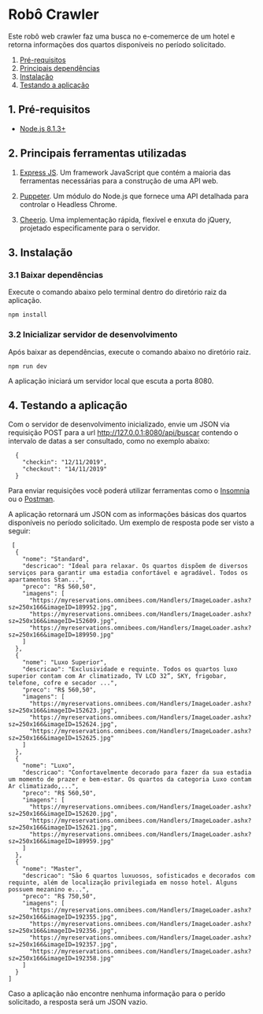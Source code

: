 # Robô Crawler

Este robô web crawler faz uma busca no e-comemerce de um hotel e retorna informações dos quartos disponíveis no período solicitado.

1. [Pré-requisitos](#pre-requisitos)
1. [Principais dependências](#principais-ferramentas)
1. [Instalação](#instalacao)
1. [Testando a aplicação](#teste)


<a id="pre-requisitos"></a>
## 1. Pré-requisitos

- [Node.js 8.1.3+](https://nodejs.org/en/)

<a id="principais-ferramentas"></a>
##  2. Principais ferramentas utilizadas
1. [Express JS](https://expressjs.com/pt-br/). Um framework JavaScript que contém a maioria das ferramentas necessárias para a construção de uma API web.

1. [Puppeter](https://developers.google.com/web/tools/puppeteer/?hl=pt-br). Um módulo do Node.js que fornece uma API detalhada para controlar o Headless Chrome.

1. [Cheerio](https://github.com/cheeriojs/cheerio). Uma implementação rápida, flexível e enxuta do jQuery, projetado especificamente para o servidor.

<a id="instalacao"></a>
##  3. Instalação

### 3.1 Baixar dependências

Execute o comando abaixo pelo terminal dentro do diretório raiz da aplicação.

```
npm install
```

### 3.2 Inicializar servidor de desenvolvimento

Após baixar as dependências, execute o comando abaixo no diretório raiz.

```
npm run dev
```

A aplicação iniciará um servidor local que escuta a porta 8080.

<a id="teste"></a>
## 4. Testando a aplicação

Com o servidor de desenvolvimento inicializado, envie um JSON via requisição POST para a url http://127.0.0.1:8080/api/buscar contendo o intervalo de datas a ser consultado, como no exemplo abaixo:

```
  {
	"checkin": "12/11/2019",
  	"checkout": "14/11/2019"
  }
```

Para enviar requisições você poderá utilizar ferramentas como o [Insomnia](https://insomnia.rest/download/) ou o [Postman](https://www.getpostman.com/).

A aplicação retornará um JSON com as informações básicas dos quartos disponíveis no período solicitado. Um exemplo de resposta pode ser visto a seguir:

```
 [
  {
    "nome": "Standard",
    "descricao": "Ideal para relaxar. Os quartos dispõem de diversos serviços para garantir uma estadia confortável e agradável. Todos os apartamentos Stan...",
    "preco": "R$ 560,50",
    "imagens": [
      "https://myreservations.omnibees.com/Handlers/ImageLoader.ashx?sz=250x166&imageID=189952.jpg",
      "https://myreservations.omnibees.com/Handlers/ImageLoader.ashx?sz=250x166&imageID=152609.jpg",
      "https://myreservations.omnibees.com/Handlers/ImageLoader.ashx?sz=250x166&imageID=189950.jpg"
    ]
  },
  {
    "nome": "Luxo Superior",
    "descricao": "Exclusividade e requinte. Todos os quartos luxo superior contam com Ar climatizado, TV LCD 32”, SKY, frigobar, telefone, cofre e secador ...",
    "preco": "R$ 560,50",
    "imagens": [
      "https://myreservations.omnibees.com/Handlers/ImageLoader.ashx?sz=250x166&imageID=152623.jpg",
      "https://myreservations.omnibees.com/Handlers/ImageLoader.ashx?sz=250x166&imageID=152624.jpg",
      "https://myreservations.omnibees.com/Handlers/ImageLoader.ashx?sz=250x166&imageID=152625.jpg"
    ]
  },
  {
    "nome": "Luxo",
    "descricao": "Confortavelmente decorado para fazer da sua estadia um momento de prazer e bem-estar. Os quartos da categoria Luxo contam Ar climatizado,...",
    "preco": "R$ 560,50",
    "imagens": [
      "https://myreservations.omnibees.com/Handlers/ImageLoader.ashx?sz=250x166&imageID=152620.jpg",
      "https://myreservations.omnibees.com/Handlers/ImageLoader.ashx?sz=250x166&imageID=152621.jpg",
      "https://myreservations.omnibees.com/Handlers/ImageLoader.ashx?sz=250x166&imageID=189959.jpg"
    ]
  },
  {
    "nome": "Master",
    "descricao": "São 6 quartos luxuosos, sofisticados e decorados com requinte, além de localização privilegiada em nosso hotel. Alguns possuem mezanino e...",
    "preco": "R$ 750,50",
    "imagens": [
      "https://myreservations.omnibees.com/Handlers/ImageLoader.ashx?sz=250x166&imageID=192355.jpg",
      "https://myreservations.omnibees.com/Handlers/ImageLoader.ashx?sz=250x166&imageID=192356.jpg",
      "https://myreservations.omnibees.com/Handlers/ImageLoader.ashx?sz=250x166&imageID=192357.jpg",
      "https://myreservations.omnibees.com/Handlers/ImageLoader.ashx?sz=250x166&imageID=192358.jpg"
    ]
  }
]
```

Caso a aplicação não encontre nenhuma informação para o perído solicitado, a resposta será um JSON vazio.

